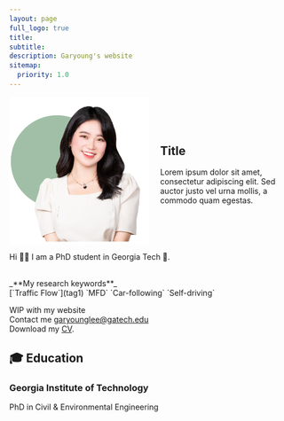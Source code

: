 ```yaml
---
layout: page
full_logo: true
title: 
subtitle:
description: Garyoung's website
sitemap:
  priority: 1.0
---
```

<html>
  <head>
    <style>
      .container {
        display: flex;
        align-items: center;
      }
      .image {
        max-width: 50%;
        height: auto;
      }
      .text {
        margin-left: 20px;
      }
    </style>
  </head>
  <body>
    <div class="container">
      <img class="image" src="assets/img/headshot_lightgreen-03.png">
      <div class="text">
        <h2>Title</h2>
        <p>Lorem ipsum dolor sit amet, consectetur adipiscing elit. Sed auctor justo vel urna mollis, a commodo quam egestas.</p>
      </div>
    </div>
  </body>
</html>

<p class="describe-text">Hi 👋🏻 I am a PhD student in Georgia Tech 🐝. </p>

<br> 
_**My research keywords**_
<br>
[`Traffic Flow`](tag1)  `MFD`  `Car-following`  `Self-driving` 

WIP with my website
<br>
Contact me [garyounglee@gatech.edu](#) <br>
Download my [CV](#). <br>






## 🎓 Education
### Georgia Institute of Technology 
PhD in Civil & Environmental Engineering 

<br>
<br>
<br>
<br>
<br>
<br>
<br>
